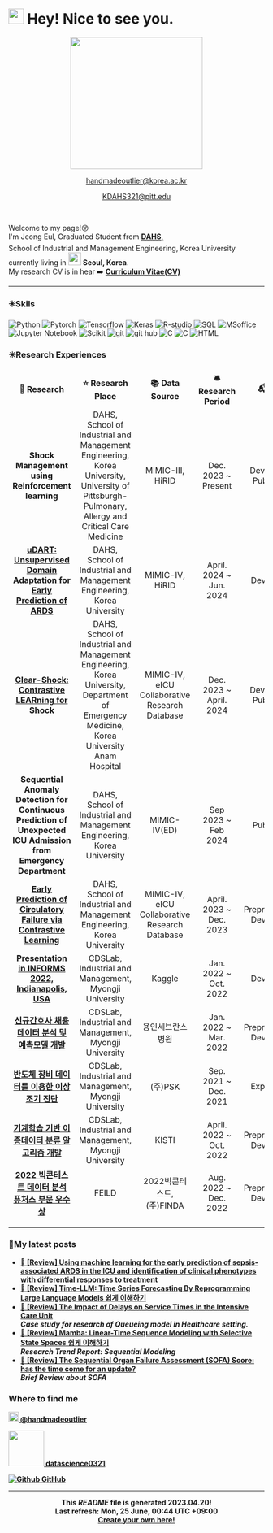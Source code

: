 <h1><img src="https://emojis.slackmojis.com/emojis/images/1531849430/4246/blob-sunglasses.gif?1531849430" width="30"/> Hey! Nice to see you.</h1>

<p align="center"><img src="https://user-images.githubusercontent.com/122766824/233268630-c46a25e2-47f4-4006-8fd6-62b5620271b1.png" width="260"/></p>
<p align="center"><a href="mailto:handmadeoutlier@korea.ac.kr">handmadeoutlier@korea.ac.kr</a></p>
<p align="center"><a href="mailto:KDAHS321@pitt.edu">KDAHS321@pitt.edu</a></p>
<br>
	
<p>Welcome to my page!😙 </br> I'm Jeong Eul, Graduated Student from <a href="https://dahs.korea.ac.kr/home"><b>DAHS</b>,<br>
</a> School of Industrial and Management Engineering, Korea University <img src="https://github.com/Jeong-Eul/Data-Mining-Study/blob/main/BERT/s_img010201_logo1.png?raw=true" width="17" height="20"/><br>
currently living in <img src="https://cdn-icons-png.flaticon.com/128/2195/2195482.png" width="25"/> <b>Seoul, Korea</b>.<img src="https://i.ibb.co/30B7dtg/south-korea.png" width="15"/><br>
My research CV is in hear ➡️
<a href="https://drive.google.com/file/d/1H4RlR8vhn3tE03jkNxy3Z1ju3roI-LhI/view?usp=sharing"><b>Curriculum Vitae(CV)</b></a> </p>

---

<h3>✳️Skils</h3>
<p>
  <img alt="Python" src="https://img.shields.io/badge/-Python-45b8d8?style=flat-square&logo=python&logoColor=white" />
  <img alt="Pytorch" src="https://img.shields.io/badge/-Pytorch-8DD6F9?style=flat-square&logo=Pytorch&logoColor=white" /> 
  <img alt="Tensorflow" src="https://img.shields.io/badge/-Tensorflow-46a2f1?style=flat-square&logo=Tensorflow&logoColor=white" />
  <img alt="Keras" src="https://img.shields.io/badge/-Keras-2088FF?style=flat-square&logo=Keras&logoColor=white" />
  <img alt="R-studio" src="https://img.shields.io/badge/-Rstudio-007ACC?style=flat-square&logo=Rstudio&logoColor=white" />
  <img alt="SQL" src="https://img.shields.io/badge/-SQL-007ACC?style=flat-square&logo=mysql&logoColor=white" />  

  <img alt="MSoffice" src="https://img.shields.io/badge/-MSoffice-5849BE?style=flat-square&logo=Microsoft office&logoColor=white" />
  <img alt="Jupyter Notebook" src="https://img.shields.io/badge/-Jupyter-311C87?style=flat-square&logo=Jupyter&logoColor=white" />
  <img alt="Scikit" src="https://img.shields.io/badge/-Scikit Learn-E10098?style=flat-square&logo=Scikit learn&logoColor=white" />
  <img alt="git" src="https://img.shields.io/badge/-Git-F05032?style=flat-square&logo=git&logoColor=white" />
  <img alt="git hub" src="https://img.shields.io/badge/-Github-ea2845?style=flat-square&logo=Github&logoColor=white" />
  <img alt="C" src="https://img.shields.io/badge/-C-DD0031?style=flat-square&logo=C&logoColor=white" />
  <img alt="C" src="https://img.shields.io/badge/-C++-CB3837?style=flat-square&logo=C++&logoColor=white" />
  <img alt="HTML" src="https://img.shields.io/badge/-HTML-501515?style=flat-square&logo=html5&logoColor=white" />

</p>
<h3>✴️Research Experiences</h3>
<table>
  <thead align="center">
    <tr border: none;>
      <td><b>🎁 Research</b></td>
      <td><b>⭐ Research Place</b></td>
      <td><b>📚 Data Source</b></td>
      <td><b>🛎 Research Period</b></td>
      <td><b>📬 Role</b></td>
    </tr>
  </thead>
  <tbody> 
<thead align="center">
	<tr>
      <td><b>Shock Management using Reinforcement learning</b></td>
      <td><center>DAHS, School of Industrial and Management Engineering, Korea University,<br> University of Pittsburgh-Pulmonary, Allergy and Critical Care Medicine </center></td>
      <td>MIMIC-III, HiRID</td>
      <td>Dec. 2023 ~ Present</td>
      <td>Developing, Publishing</td>
    </tr>
	 <tr>
      <td><b><a href = 'https://github.com/Jeong-Eul/uDART/tree/main'>uDART: Unsupervised Domain Adaptation for Early Prediction of ARDS</a></b></td>
      <td><center>DAHS, School of Industrial and Management Engineering, Korea University</center></td>
      <td>MIMIC-IV, HiRID</td>
      <td>April. 2024 ~ Jun. 2024</td>
      <td>Developing</td>
    </tr>
	
<tr>
      <td><b><a href = 'https://github.com/Jeong-Eul/CLEAR-Shock'>Clear-Shock: Contrastive LEARning for Shock</a></b></td>
      <td><center>DAHS, School of Industrial and Management Engineering, Korea University, Department of Emergency Medicine, Korea University Anam Hospital</center></td>
      <td>MIMIC-IV, eICU Collaborative Research Database</td>
      <td>Dec. 2023 ~ April. 2024</td>
      <td>Developing, Publishing</td>
    </tr>
 <tr>
      <td><b>Sequential Anomaly Detection for Continuous Prediction of Unexpected ICU Admission from Emergency Department</b></td>
      <td><center>DAHS, School of Industrial and Management Engineering, Korea University</center></td>
      <td>MIMIC-IV(ED)</td>
      <td>Sep 2023 ~ Feb 2024</td>
      <td>Publishing</td>
    </tr>
	<tr>
      <td><a href="https://github.com/Jeong-Eul/CIRC_SCL"><b>Early Prediction of Circulatory Failure via Contrastive Learning</b></a></td>
      <td><center>DAHS, School of Industrial and Management Engineering, Korea University</center></td>
      <td>MIMIC-IV, eICU Collaborative Research Database</td>
      <td>April. 2023 ~ Dec. 2023</td>
      <td>Preprocessing, Developing</td>
    </tr>
    	<tr>
      <td><a href="https://www.notion.so/INFORMS-2022-presentation-01afff4ab13e475392906ca84b4566a7"><b>Presentation in INFORMS 2022, Indianapolis, USA</b></a></td>
      <td><center>CDSLab, Industrial and Management, Myongji University</td>
      <td>Kaggle</td>
      <td>Jan. 2022 ~<br>Oct. 2022</td>
      <td>Developing</td>
    </tr>
	  <tr>
      <td><a href="https://www.notion.so/4f04574b0ad7447bb97b551ff80e67e8?pvs=4"><b>신규간호사 채용데이터 분석 및 예측모델 개발</b></a></td>
      <td><center>CDSLab, Industrial and Management, Myongji University</center></td>
      <td>용인세브란스병원</td>
      <td>Jan. 2022 ~ Mar. 2022</td>
      <td>Preprocessing, Developing</td>
    </tr>
   	 <tr>
      <td><a href="https://www.notion.so/a323f74c6e144f7f94d546757d63bc6e?pvs=4"><b>반도체 장비 데이터를 이용한 이상 조기 진단</b></a></td>
      <td><center>CDSLab, Industrial and Management, Myongji University</center></td>
      <td>(주)PSK</td>
      <td>Sep. 2021 ~ Dec. 2021</td>
      <td>Experiment</td>
    </tr>
	  <tr>
      <td><a href="https://www.notion.so/a94bda26bcee49b9b4da473cfa31d28b?pvs=4"><b>기계학습 기반 이종데이터 분류 알고리즘 개발</b></a></td>
      <td>CDSLab, Industrial and Management, Myongji University</td>
      <td>KISTI</td>
      <td>April. 2022 ~ Oct. 2022</td>
      <td>Preprocessing, Developing</td>	  
    </tr>
 	  <tr>
      <td><a href="https://www.notion.so/2022-a82a1e1a77774d079a7087826a38a326?pvs=4"><b>2022 빅콘테스트 데이터 분석 퓨처스 부문 우수상</b></a></td>
      <td>FEILD</td>
      <td>2022빅콘테스트, (주)FINDA</td>
      <td>Aug. 2022 ~ Dec. 2022</td>
      <td>Preprocessing, Developing</td>
    </tr>
    </thead>       
  </tbody>
</table>

---
       
<h3>🔔My latest posts</h3>
<ul>
  <li><a href="https://datascience0321.tistory.com/47"><b>📒 [Review] Using machine learning for the early prediction of sepsis-associated ARDS in the ICU and identification of clinical phenotypes with differential responses to treatment </i></li>  
  <li><a href="https://datascience0321.tistory.com/46"><b>📒 [Review] Time-LLM: Time Series Forecasting By Reprogramming Large Language Models 쉽게 이해하기 </i></li>
  <li><a href="https://datascience0321.tistory.com/45"><b>📒 [Review] The Impact of Delays on Service Times in the Intensive Care Unit</a><br/><i>Case study for research of Queueing model in Healthcare setting. </i></li>
  <li><a href="https://datascience0321.tistory.com/44"><b>📒 [Review] Mamba: Linear-Time Sequence Modeling with Selective State Spaces 쉽게 이해하기</a><br/><i>Research Trend Report: Sequential Modeling</i>
  <li><a href="https://datascience0321.tistory.com/43"><b>📒 [Review] The Sequential Organ Failure Assessment (SOFA) Score: has the time come for an update?</a><br/><i>Brief Review about SOFA</i>
</ul>

<h3>Where to find me</h3>  
<p><a href="https://www.instagram.com/handmadeoutlier/" target="_blank"><img src="https://upload.wikimedia.org/wikipedia/commons/thumb/e/e7/Instagram_logo_2016.svg/1024px-Instagram_logo_2016.svg.png" width="20"/> @handmadeoutlier</a></p>       
<p><a href="https://datascience0321.tistory.com/"> <img src="https://upload.wikimedia.org/wikipedia/commons/3/3f/Tistory_logo.png" width="70"/> datascience0321</a></p>
<p><a href="https://github.com/Jeong-Eul" target="_blank"><img alt="Github" src="https://img.shields.io/badge/GitHub-%2312100E.svg?&style=for-the-badge&logo=Github&logoColor=white" /> GitHub </a>
</p>

------------
<p align="center">This <i>README</i> file is generated <b>2023.04.20</b>!</br>Last refresh: Mon, 25 June, 00:44 UTC +09:00<br /><a href="https://medium.com/@th.guibert/how-to-create-a-self-updating-readme-md-for-your-github-profile-f8b05744ca91">Create your own here!</a></p>
